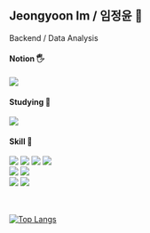 ## Jeongyoon Im / 임정윤 👩

Backend / Data Analysis

#### Notion 🖐
<a href="https://hospitable-pantydraco-e21.notion.site/c481848d1f9948d5ba7c59265fad3a4d?pvs=74"><img src="https://img.shields.io/badge/Notion-000000?style=for-the-badge&logo=notion&logoColor=white"></a>

#### Studying 📕
<a href="https://hospitable-pantydraco-e21.notion.site/c481848d1f9948d5ba7c59265fad3a4d?pvs=74"><img src="https://img.shields.io/badge/Notion-000000?style=for-the-badge&logo=notion&logoColor=white"></a>

#### Skill 👑
<div>
  <img src="https://img.shields.io/badge/Python-3776AB?style=for-the-badge&logo=python&logoColor=white">
  <img src="https://img.shields.io/badge/HTML-239120?style=for-the-badge&logo=html5&logoColor=white">
  <img src="https://img.shields.io/badge/CSS3-1572B6?style=for-the-badge&logo=css3&logoColor=white">
  <img src="https://img.shields.io/badge/JavaScript-F7DF1E?style=for-the-badge&logo=JavaScript&logoColor=white">
  </br>
  <img src="https://img.shields.io/badge/Node.js-43853D?style=for-the-badge&logo=node.js&logoColor=white">
  <img src="https://img.shields.io/badge/React-20232A?style=for-the-badge&logo=react&logoColor=61DAFB">
  </br>
  <img src="https://img.shields.io/badge/MySQL-00000F?style=for-the-badge&logo=mysql&logoColor=white">
  <img src="https://img.shields.io/badge/Oracle-F80000?style=for-the-badge&logo=oracle&logoColor=black">
</div>

</br>
</br>

[![Top Langs](https://github-readme-stats.vercel.app/api/top-langs/?username=jungyun0310&layout=compact)](https://github.com/jungyun0310/github-readme-stats)
